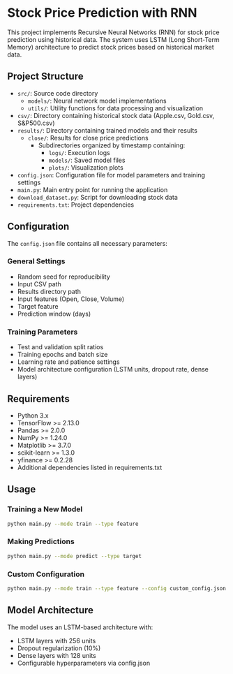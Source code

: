 # Stock Price Prediction with RNN

This project implements Recursive Neural Networks (RNN) for stock price prediction using historical data. The system uses LSTM (Long Short-Term Memory) architecture to predict stock prices based on historical market data.

## Project Structure

- `src/`: Source code directory
  - `models/`: Neural network model implementations
  - `utils/`: Utility functions for data processing and visualization
- `csv/`: Directory containing historical stock data (Apple.csv, Gold.csv, S&P500.csv)
- `results/`: Directory containing trained models and their results
  - `close/`: Results for close price predictions
    - Subdirectories organized by timestamp containing:
      - `logs/`: Execution logs
      - `models/`: Saved model files
      - `plots/`: Visualization plots
- `config.json`: Configuration file for model parameters and training settings
- `main.py`: Main entry point for running the application
- `download_dataset.py`: Script for downloading stock data
- `requirements.txt`: Project dependencies

## Configuration

The `config.json` file contains all necessary parameters:

### General Settings
- Random seed for reproducibility
- Input CSV path
- Results directory path
- Input features (Open, Close, Volume)
- Target feature
- Prediction window (days)

### Training Parameters
- Test and validation split ratios
- Training epochs and batch size
- Learning rate and patience settings
- Model architecture configuration (LSTM units, dropout rate, dense layers)

## Requirements

- Python 3.x
- TensorFlow >= 2.13.0
- Pandas >= 2.0.0
- NumPy >= 1.24.0
- Matplotlib >= 3.7.0
- scikit-learn >= 1.3.0
- yfinance >= 0.2.28
- Additional dependencies listed in requirements.txt

## Usage

### Training a New Model

```bash
python main.py --mode train --type feature
```

### Making Predictions

```bash
python main.py --mode predict --type target
```

### Custom Configuration

```bash
python main.py --mode train --type feature --config custom_config.json
```

## Model Architecture

The model uses an LSTM-based architecture with:
- LSTM layers with 256 units
- Dropout regularization (10%)
- Dense layers with 128 units
- Configurable hyperparameters via config.json
